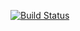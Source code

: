 [![Build Status](https://travis-ci.org/vampolo/word2vec-service.svg?branch=master)](https://travis-ci.org/vampolo/word2vec-service)

